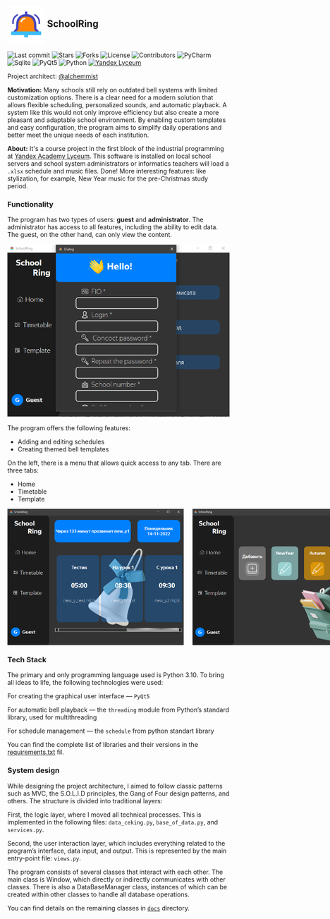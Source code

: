 <h2><img src="./icons/main_icon.png" alt="Favicon Preview" width="85" align="center"> SchoolRing</h2>

![Last commit](https://img.shields.io/github/last-commit/alchemmist/SchoolRing?style=flat)
![Stars](https://img.shields.io/github/stars/alchemmist/SchoolRing?style=flat)
![Forks](https://img.shields.io/github/forks/alchemmist/SchoolRing?style=flat)
![License](https://img.shields.io/github/license/alchemmist/SchoolRing?style=flat)
![Contributors](https://img.shields.io/github/contributors/alchemmist/SchoolRing?style=flat)
![PyCharm](https://img.shields.io/badge/PyCharm-default?label=Made%20with)
![Sqlite](https://img.shields.io/badge/3.49-default?label=sqlite)
![PyQt5](https://img.shields.io/badge/5.15-default?label=PyQt5)
![Python](https://img.shields.io/badge/3.10-default?label=Python)
[![Yandex Lyceum](https://img.shields.io/badge/Yandex%20Lyceum-default?logo=data%3Aimage%2Fpng%3Bbase64%2CiVBORw0KGgoAAAANSUhEUgAAAMgAAADICAIAAAAiOjnJAAAAIGNIUk0AAHomAACAhAAA%2BgAAAIDoAAB1MAAA6mAAADqYAAAXcJy6UTwAAAAGYktHRAD%2FAP8A%2F6C9p5MAAAAJcEhZcwAACxMAAAsTAQCanBgAAAAHdElNRQfpBRwRJwoIRBWBAAAOaklEQVR42u2dyVdVVxaHf%2Fs8OpHGLqgY1KjYE2KDotKoKLYVjbpSmVWtVTWrcdWqUU1rrao%2FoCa1Vka1kko0tijSKE3QREzQgIZgi0aIaIgKKKG5uwYPzSvFKOx3ePfet7%2FlxMmPcx7fO%2Fdy9t3n0kBhBhQl3JhID0DxJyqWYgUVS7GCiqVYQcVSrKBiKVZQsRQrqFiKFVQsxQoqlmIFFUuxgoqlWEHFUqygYilWULEUK6hYihVULMUKKpZiBRVLsYKKpVhBxVKsoGIpVlCxFCuoWIoVVCzFCiqWYgUVS7GCiqVYQcVSrKBiKVZQsRQrqFiKFVQsxQoqlmIFFUuxgoqlWEHFUqygYilWiIn0AIaDWZpAFOk5RPuU3SdWTCySUmQRjO4uDPRHeiavTSAGSSkiMwb60dMVBjvDh8vEchya9ib9%2BR%2BUMkHyMTkHPuSj%2F4HxwoWeHdq027z%2FR9BoR2sMlx90PvqXivVyDPH9H6j7EbJXS2Jo%2B2%2B5thQPO912gXgeZkxKoz2%2Fx9zFow%2FpfcLfNWKgHyYQ6fn8gtu%2B04Sebj7%2BMX7uFaUsyKI1RWAn0tN5Fcy0Io%2FmLBRlfF3Hl86PfsGzg7tGAwDG8Dfn%2BNsGUUhMLBXvQVKKq64Oz8OMxPFUtAuxcaMP6e%2FjU0fQ0%2BW2tdl9YhHhYSeX%2FFd4901LllN2LhwXL1rs0KJllJUjymhp5PO1bluu4EaxAJDh%2Bmq%2B3iwKSUikol2IT4j0ZF5ObDwV7xX9CczMVcfRec9tyxXcKhah8x6XHxReyCingBZmwxmM9HyGwxmkOQtoVYEopK2V68oiPZPhcaVYAAhcVYLWK6KQ1Em0ZR9iYiM9meEwAcrbislTJRlcexLtt925q%2BLGMQEAGdxr55pSaczq9TQr03V3WsxIS6eCbaKQzg6uPIRBl%2B4Du1UsAI7DFQfRfksUkpZOW%2Fa67jvNDuVuxKx5oowvq%2FhGi6v2rkJx2Sf%2Bf0MzfPs6n6kQxlD%2BVkyf6aJFixmpk2j9DpHuT3q4qkS422cVF4sFYHCAKw7hwY%2BikPRZpnCbi%2F5uchxakUdLV0oyuPkiN5133UocgntHBgAmwN818plyUQgRFe9F2nRXbMQzIzGJNr6LuPjRh%2FT3cel%2BdD100bflBdwtFoI7y0fxuFsUMiuTVq13xS48OzRvMb2TKwq58R3XV7vZKnhALGO4sZ7ra0QhgQBt3oNk0RMT4SEmlop2IWWiJIOrSvBjh4olgwiPe7j8IPp%2BFsUszKZ31kT4aug4NCuT8opFIe23uK4s8t%2BQV%2BF6sQAYwxfO8qWvRSEJ42jHB0hMjuSvhEDrNiMtXZLB1ce59Zqbb9uDuH18QLAs%2FROXHRBuGVD2alqYHbF9B2ZMmY7C7aKQBz9ybSmcgchMYSR4QSwAhri%2BGlcvi0LGJ9O29xEv%2BHNMAjPlFNBbskevGs5wS6NrN0VD8YhYZNDR7lQeksbkbqTMpREoSzNjfDJtfBcxgkd2e59w%2BUH0undTNBSPiAUA4LpytMkqPKkTacNvEBjzB7LZobdX0dIVoozmCy7fFA3FG6MEAGNw%2BzpXHBLG0PodNHPeWN9pxSVQ8R4kJo0%2BYXCQT%2B7HA9c%2Fxf8U74gFgB2uLsH9u6KQtHTkb8FY%2FnacQZq%2FlJavE039ejPX13jFKnhMLBPgGy38%2BUlpzKb3MPXNsdvTMgHK24KJU0QhtaW494OKZY2BPi47gIc%2FiUJmzqXcDWO0oeU4NGM2CXcZOtr485Pu3xQNxWtimQBfucQNdbIQQ1v2YdIbY%2FGrIkL%2BVsyYLcngunK%2B2eKV2%2FYgXhrrEL1P%2BNhH6BGVpWlBNq0ssH4Lz4yJk6lgqyik6wGfOuKlEwMAeFIsY7jpPDfVi0JiYmjze9YbDx2HVuRT5lJJBl%2F4gq80ubDB69fx2HCBYFm6m0%2Ful5al31lDy9dZXLSYkZRMG98V9aP2%2FcynjqCn20O37UE8KBYAMnyumi%2FLuqXjE6joXSSMszVIdmh%2BFr29SpRx6Ss%2BX%2Butu6sg3hsxABDh0U98%2Bqhwy4BW5tOCLFsVnrh4Kt6L5NTRJzgOVx%2F3wNEmw%2BFNsQCQ4dqTfOWSKCTFWoXHcWj2fMrdIAq5fY3PVnrRKnhZLML9H3D6qDSmcDvNWRj%2BOy0iWr9D2o9afRx373jutj2IJwf9DK4txffXRRFTptH6HWFeFdjB1HRau1kUcv8unz7moq61EeJlsYzh2ze46rgwhgq2Iz2sjYcMWleM2fNFGWcq%2BNZVL962B%2FHquIdg5prj6OwQhcyaZzbsDFtZOrgpWrRL5ET3Iz59FH194fukxhqPi2UMX70s75ZG4Q5MSgvPZik7lLWKMpeIMi5%2Byd82eHe5gufFAjDQz6eOovuRJIMyl9DazeF53iF%2BHG1%2BD%2FGC7bGBfq46hsc9Hv17MIj3xSLDTef5XJXsYwgMtfsJFy1nkBZmC%2FtRuaXR%2Ff2or8QHYhGePObKw9IKz5LltHyddNEKxFD%2BVqROGn0CO1xxGJ33VSwXYAw3nOVvzolC4hOoaJfoEhbcFBU%2BenWnFcLV1x34QiwidD3kE59Iz8MNHgIz6goPEeUVY%2BoMyRj4TDl%2Ff8PTt%2B1BPD%2BBp%2FMw%2FHWdtMKTlEJb943yYQRmTJkqXa7u3%2BWKw97dFA3FL2IR4ccOLv1U2i29Mp%2FmLBrNosUO5RRKN0XP1%2FC1yz5YruAfsQAQ%2BEwFbl8ThUyeSlv3ITDC83CZkTKBtuwVHaT7uJsrj6Dfw5uiofhJLIOONq48Io1Zt5lmzBrZyuc4lLWKFi2T%2FFxu%2BoovfeXRkvOL%2BGQaQzA7lYfR1ioKmZaB9SOq8DASEmj9TtEzg4MDXHbA5Yf0jQh%2FiWUM2lrDcB5u4TZMmfa6e1oO05xFtKpQ8hP5yiX%2Bus4fd1dB%2FDOTIYKt6LJuaZqziPKK8Zqb8MbQhp3CflSuOob7d32zXMGHYhnD15qlFZ7g0ZKpk15d4WEH02fSmk2iH%2Ff9TXl7t9vwnVgABvq4%2FKC0LD0%2Fi1bkvfoWnkGF26WvAjh3Gm23%2FHQdhD%2FFMgFuquf6alFIXDzt%2FADJv9p4GJZN0YedXOm9ftRX4kexAPT2cuUR6Wtal6ygJSt%2BbdFyHHpnDc0TvHUX4HPV3PKNJw7pGxE%2BFStY4WmUlaXHjaet7790E4EZ45No025RP2rvE64q8cohfSPCp2IFy9JVJdIKz6rCl77xkB3KypE%2BetV8gS9%2B4bO7qyA%2BnNLTmRn%2BvIxbGkUhyalUtGv4Qk1sHG3YKTukb4ArD%2BPRAz%2FtMjzDv2IFX9Mqbzxcu4ky5j6%2F8jmD9NYCyhFtiuJ6M9dVjOnZgmOIf8UCAHBNKVqviiLS0odpPDQByt%2BCN6ZLx9bZ4Zvi4HP4c1ZPJ2fQ1hqGRWvTboSWpdnB9Awq3CEK7Wjj2lJ%2FPHo1LL4WC8HGwxPS83DffItyixBS4qEV%2BZiWgf6%2BUf4bHOSaE9zq4X7UV0IDhRmRHoPtKZL5099o3x8kGdzS5Pz1d0Pv3CKieYtHUKUebkx8vRl37%2Fjytn1ohv4XyxmkpSvN3z8UNc84jvPPv%2FCxjxAIBP8rbRQzxsdWwf%2BXQgTPw23iL0%2FLQgxt2o3Up42HxiAQEP3ztVWICrEA9PbyiU%2FR0yXJoKwcWrYmAu%2Fh8SbRIZYx%2FG0DN8rOw42Lp6LdGDc%2B0pPxBtEhFhF6urnkY2lZOqeAFi%2FTRet1iA6x8LQs3XxBFDL0ajhB1TlqiBqxiND1gMs%2Bw6Do9aSUt4Uyl%2Bii9UqiRiwAZLiuXNotPekN2rDTr3WYMBJNH1CwLF1VIo0p2IaZc31cjQkL0SQWAIBrjuPOTVFE%2BiwjfBw5CogysYxB%2B215SwwVbkfadG%2B9522MiTKxEGw8PIB77aKQuYspt0ivhr9C9IllDN9sER8taaho1y8VHuUFok8sAAP9fPIAuh5IMmjxMsperYvWy4hKsUyALzfwOVnjYXwCbd6DcYl43Vb86CIqxQLwcy9XHkbvY0kGLV9HmUt10RqWaBXLGG44ww1nRSEpE6hwu%2F96TcNCtIpFhO4urjgkrfCs3YRpb%2Bqi9SLRKhYAY%2Fh8DTdfFIXMmE05Bfq34YtEsVhE6LzPJz4RVZSJKHcjxiVGejKuI4rFAmCIz1Xj5hVJBi3Nodnz9XmH54huscjg7vdc9pkoJHUilq2N9ExcR3SLBYDh1Jai%2FZYkg1bmIzFZ77RCiXqxjMGdVq4%2BIcmgOQtp6gwVK5SoFwuAM8gn9%2BPeD6NPmDAZi5epWKGoWIAxfOuqqCwdCNCCrKFeVgWAijVEXx%2BXycrScxYhMUkXrWeoWAAAY7j5Il%2F4YtQBND2DJofprdK%2BQMUCABDhcQ%2BuNI0%2BIXkCpkxVsZ6hYoUgKfnFJyBjbqQn4CJUrFAEB3UQkeyAP5%2BhYoWPyWmIFbyv0F%2BoWOEjdSJiYvU2K4iKFT7GJyMmJtKDcAsqVtigpJQRv%2FPXv6hY4SMxCQkJ2lsRRMUKH2T0%2BfdnqFjhIxCg2DhdsIKoWOEjJhbxCZEehFtQscIHwfdnIb8%2BKlb4CMQiLl5v3oOoWOGDSG%2Fen6FihRddroZQsRQrqFiKFVQsxQoqlmIFFUuxgoqlWEHFUqygYilWULEUK6hYihVULMUKKpZiBRVLsYKKpVhBxVKsoGIpVlCxFCuoWIoVVCzFCipWCEbWvGUMQPrUexA9HeUphrj5Ij799yjP9SNC72O%2B1y610y%2FQQGFGpMfgGpilp1sZvQIMoStWCETayhwu9BumWEHFUqygYilWULEUK6hYihVULMUKKpZiBRVLsYKKpVhBxVKsoGIpVlCxFCuoWIoVVCzFCiqWYgUVS7GCiqVYQcVSrKBiKVZQsRQrqFiKFVQsxQoqlmIFFUuxgoqlWEHFUqygYilWULEUK6hYihVULMUKKpZiBRVLscL%2FACCH0oMXi1m1AAAAJXRFWHRkYXRlOmNyZWF0ZQAyMDI1LTA1LTI4VDE3OjM4OjQxKzAwOjAwlsTXlQAAACV0RVh0ZGF0ZTptb2RpZnkAMjAyNS0wNS0yOFQxNzozODo0MSswMDowMOeZbykAAAAodEVYdGRhdGU6dGltZXN0YW1wADIwMjUtMDUtMjhUMTc6Mzk6MTArMDA6MDCx2SAYAAAAAElFTkSuQmCC&color=grey)](https://lyceum.yandex.ru/)

Project architect: [@alchemmist](https://github.com/alchemmist)

**Motivation:** Many schools still rely on outdated bell systems with limited customization options. There is a clear need for a modern solution that allows flexible scheduling, personalized sounds, and automatic playback. A system like this would not only improve efficiency but also create a more pleasant and adaptable school environment. By enabling custom templates and easy configuration, the program aims to simplify daily operations and better meet the unique needs of each institution.

**About:** It's a course project in the first block of the industrial programming at [Yandex Academy Lyceum](https://lyceum.yandex.ru/). This software is installed on local school servers and school system administrators or informatics teachers will load a `.xlsx` schedule and music files. Done! More interesting features: like stylization, for example, New Year music for the pre-Christmas study period.

### Functionality

The program has two types of users: **guest** and **administrator**. The administrator has access to all features, including the ability to edit data. The guest, on the other hand, can only view the content.

<div align="center">
    <img src="./images/img.png" width="550">
</div>

The program offers the following features:

- Adding and editing schedules
- Creating themed bell templates

On the left, there is a menu that allows quick access to any tab.
There are three tabs:

- Home
- Timetable
- Template

<div align="center" style="display: flex; gap: 20px;">
    <img src="./images/img_1.png" width="400">
    <img src="./images/img_2.png" width="400">
</div>

### Tech Stack
The primary and only programming language used is Python 3.10. To bring all ideas to life, the following technologies were used:

For creating the graphical user interface — `PyQt5`

For automatic bell playback — the `threading` module from Python’s standard library, used for multithreading

For schedule management — the `schedule` from python standart library 

You can find the complete list of libraries and their versions in the [requirements.txt](/requirements.txt) fil.

### System design
While designing the project architecture, I aimed to follow classic patterns such as MVC, the S.O.L.I.D principles, the Gang of Four design patterns, and others. The structure is divided into traditional layers:

First, the logic layer, where I moved all technical processes. This is implemented in the following files:
`data_ceking.py`, `base_of_data.py`, and `services.py`.

Second, the user interaction layer, which includes everything related to the program’s interface, data input, and output. This is represented by the main entry-point file:
`views.py`.

The program consists of several classes that interact with each other. The main class is Window, which directly or indirectly communicates with other classes. There is also a DataBaseManager class, instances of which can be created within other classes to handle all database operations.

You can find details on the remaining classes in [`docs`](/docs) directory.
